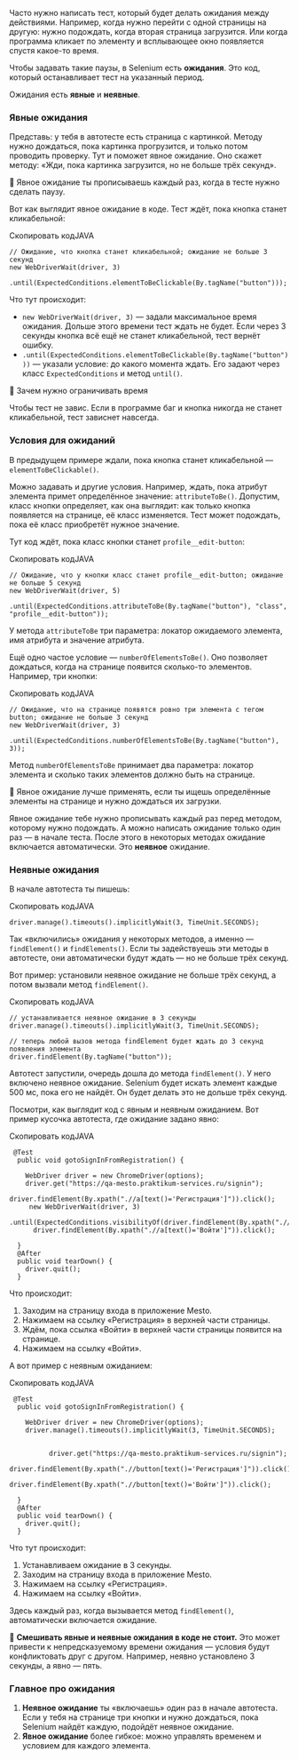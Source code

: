 Часто нужно написать тест, который будет делать ожидания между действиями. Например, когда нужно перейти с одной страницы на другую: нужно подождать, когда вторая страница загрузится. Или когда программа кликает по элементу и всплывающее окно появляется спустя какое-то время.

Чтобы задавать такие паузы, в Selenium есть **ожидания**. Это код, который останавливает тест на указанный период.

Ожидания есть **явные** и **неявные**.

### Явные ожидания

Представь: у тебя в автотесте есть страница с картинкой. Методу нужно дождаться, пока картинка прогрузится, и только потом проводить проверку. Тут и поможет явное ожидание. Оно скажет методу: «Жди, пока картинка загрузится, но не больше трёх секунд».

🔎 Явное ожидание ты прописываешь каждый раз, когда в тесте нужно сделать паузу.

Вот как выглядит явное ожидание в коде. Тест ждёт, пока кнопка станет кликабельной:

Скопировать кодJAVA

```
// Ожидание, что кнопка станет кликабельной; ожидание не больше 3 секунд
new WebDriverWait(driver, 3)
                .until(ExpectedConditions.elementToBeClickable(By.tagName("button"))); 
```

Что тут происходит:

- `new WebDriverWait(driver, 3)` — задали максимальное время ожидания. Дольше этого времени тест ждать не будет. Если через 3 секунды кнопка всё ещё не станет кликабельной, тест вернёт ошибку.
- `.until(ExpectedConditions.elementToBeClickable(By.tagName("button")))` — указали условие: до какого момента ждать. Его задают через класс `ExpectedConditions` и метод `until()`.

📌 Зачем нужно ограничивать время

Чтобы тест не завис. Если в программе баг и кнопка никогда не станет кликабельной, тест зависнет навсегда.

### Условия для ожиданий

В предыдущем примере ждали, пока кнопка станет кликабельной — `elementToBeClickable()`.

Можно задавать и другие условия. Например, ждать, пока атрибут элемента примет определённое значение: `attributeToBe()`. Допустим, класс кнопки определяет, как она выглядит: как только кнопка появляется на странице, её класс изменяется. Тест может подождать, пока её класс приобретёт нужное значение.

Тут код ждёт, пока класс кнопки станет `profile__edit-button`:

Скопировать кодJAVA

```
// Ожидание, что у кнопки класс станет profile__edit-button; ожидание не больше 5 секунд
new WebDriverWait(driver, 5)
                    .until(ExpectedConditions.attributeToBe(By.tagName("button"), "class", "profile__edit-button")); 
```

У метода `attributeToBe` три параметра: локатор ожидаемого элемента, имя атрибута и значение атрибута.

Ещё одно частое условие — `numberOfElementsToBe()`. Оно позволяет дождаться, когда на странице появится сколько-то элементов. Например, три кнопки:

Скопировать кодJAVA

```
// Ожидание, что на странице появятся ровно три элемента с тегом button; ожидание не больше 3 секунд
new WebDriverWait(driver, 3)
                    .until(ExpectedConditions.numberOfElementsToBe(By.tagName("button"), 3)); 
```

Метод `numberOfElementsToBe` принимает два параметра: локатор элемента и сколько таких элементов должно быть на странице.

📌 Явное ожидание лучше применять, если ты ищешь определённые элементы на странице и нужно дождаться их загрузки.

Явное ожидание тебе нужно прописывать каждый раз перед методом, которому нужно подождать. А можно написать ожидание только один раз — в начале теста. После этого в некоторых методах ожидание включается автоматически. Это **неявное** ожидание.

### Неявные ожидания

В начале автотеста ты пишешь:

Скопировать кодJAVA

```
driver.manage().timeouts().implicitlyWait(3, TimeUnit.SECONDS); 
```

Так «включились» ожидания у некоторых методов, а именно — `findElement()` и `findElements()`. Если ты задействуешь эти методы в автотесте, они автоматически будут ждать — но не больше трёх секунд.

Вот пример: установили неявное ожидание не больше трёх секунд, а потом вызвали метод `findElement()`.

Скопировать кодJAVA

```
// устанавливается неявное ожидание в 3 секунды
driver.manage().timeouts().implicitlyWait(3, TimeUnit.SECONDS);

// теперь любой вызов метода findElement будет ждать до 3 секунд появления элемента
driver.findElement(By.tagName("button")); 
```

Автотест запустили, очередь дошла до метода `findElement()`. У него включено неявное ожидание. Selenium будет искать элемент каждые 500 мс, пока его не найдёт. Он будет делать это не дольше трёх секунд.

Посмотри, как выглядит код с явным и неявным ожиданием. Вот пример кусочка автотеста, где ожидание задано явно:

Скопировать кодJAVA

```
 @Test
  public void gotoSignInFromRegistration() {

    WebDriver driver = new ChromeDriver(options);
    driver.get("https://qa-mesto.praktikum-services.ru/signin");
    driver.findElement(By.xpath(".//a[text()='Регистрация']")).click();
     new WebDriverWait(driver, 3)
             .until(ExpectedConditions.visibilityOf(driver.findElement(By.xpath(".//a[text()='Войти']"))));
      driver.findElement(By.xpath(".//a[text()='Войти']")).click();

  }
  @After
  public void tearDown() {
    driver.quit();
  } 
```

Что происходит:

1. Заходим на страницу входа в приложение Mesto.
2. Нажимаем на ссылку «Регистрация» в верхней части страницы.
3. Ждём, пока ссылка «Войти» в верхней части страницы появится на странице.
4. Нажимаем на ссылку «Войти».

А вот пример с неявным ожиданием:

Скопировать кодJAVA

```
 @Test
  public void gotoSignInFromRegistration() {

    WebDriver driver = new ChromeDriver(options);
    driver.manage().timeouts().implicitlyWait(3, TimeUnit.SECONDS);
           
           
          driver.get("https://qa-mesto.praktikum-services.ru/signin");
          driver.findElement(By.xpath(".//button[text()='Регистрация']")).click();
          driver.findElement(By.xpath(".//button[text()='Войти']")).click();

  }
  @After
  public void tearDown() {
    driver.quit();
  } 
```

Что тут происходит:

1. Устанавливаем ожидание в 3 секунды.
2. Заходим на страницу входа в приложение Mesto.
3. Нажимаем на ссылку «Регистрация».
4. Нажимаем на ссылку «Войти».

Здесь каждый раз, когда вызывается метод `findElement()`, автоматически включается ожидание.

📌 **Смешивать явные и неявные ожидания в коде не стоит.** Это может привести к непредсказуемому времени ожидания — условия будут конфликтовать друг с другом. Например, неявно установлено 3 секунды, а явно — пять.

### Главное про ожидания

1. **Неявное ожидание** ты «включаешь» один раз в начале автотеста. Если у тебя на странице три кнопки и нужно дождаться, пока Selenium найдёт каждую, подойдёт неявное ожидание.
2. **Явное ожидание** более гибкое: можно управлять временем и условием для каждого элемента.